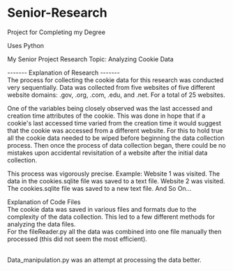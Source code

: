 # Senior-Research
Project for Completing my Degree

Uses Python

My Senior Project Research Topic: Analyzing Cookie Data

------- Explanation of Research ------- <br>
The process for collecting the cookie data for this research was conducted very sequentially. Data was collected from five websites of five different website domains: .gov, .org, .com, .edu, and .net. For a total of 25 websites. 

One of the variables being closely observed was the last accessed and creation time attributes of the cookie. This was done in hope that if a cookie's last accessed time varied from the creation time it would suggest that the cookie was accessed from a different website. For this to hold true all the cookie data needed to be wiped before beginning the data collection process. Then once the process of data collection began, there could be no mistakes upon accidental revisitation of a website after the initial data collection. 

This process was vigorously precise. Example: Website 1 was visited. The data in the cookies.sqlite file was saved to a text file. Website 2 was visited. The cookies.sqlite file was saved to a new text file. And So On... 

Explanation of Code Files <br>
The cookie data was saved in various files and formats due to the complexity of the data collection. This led to a few different methods for analyzing the data files. 
<br>For the fileReader.py all the data was combined into one file manually then processed (this did not seem the most efficient). 

<br>Data_manipulation.py was an attempt at processing the data better. 
